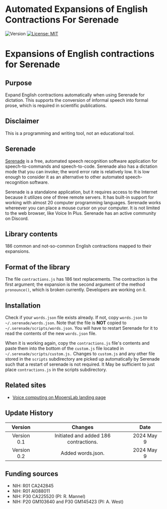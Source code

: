 # Automated Expansions of English Contractions For Serenade

![Version](https://img.shields.io/static/v1?label=serenade-contractions&message=0.2&color=brightcolor)
[![License: MIT](https://img.shields.io/badge/License-MIT-blue.svg)](https://opensource.org/licenses/MIT)

# Expansions of English contractions for Serenade

## Purpose
Expand English contractions automatically when using Serenade for dictation.
This supports the conversion of informal speech into formal prose, which is required in scientific publications.

## Disclaimer
This is a programming and writing tool, not an educational tool.


## Serenade
[Serenade](https://github.com/serenadeai/serenade) is a free, automated speech recognition software application for speech-to-commands and speech-to-code.
Serenade also has a dictation mode that you can invoke; the word error rate is relatively low.
It is low enough to consider it as an alternative to other automated speech-recognition software.

Serenade is a standalone application, but it requires access to the Internet because it utilizes one of three remote servers.
It has built-in support for working with almost 20 computer programming languages.
Serenade works whereever you can place a mouse cursor on your computer. 
It is not limited to the web browser, like Voice In Plus.
Serenade has an active community on Discord.


## Library contents
186 common and not-so-common English contractions mapped to their expansions.

## Format of the library
The file `contractions.js` has 186 text replacements.
The contraction is the first argument; the expansion is the second argument of the method `pronounce()`, which is broken currently.
Developers are working on it.


## Installation
Check if your `words.json` file exists already. If not, copy `words.json` to `~/.serenade/words.json`. Note that the file is **NOT** copied to `~/.serenade/scripts/words.json`.
You will have to restart Serenade for it to read the contents of the new `words.json` file.

When it is working again, copy the `contractions.js` file's contents and paste them into the bottom of the `custom.js` file located in `~/.serenade/scripts/custom.js.` 
Changes to `custom.js` and any other file stored in the `scripts` subdirectory are picked up automatically by Serenade such that a restart of serenade is not required.
It May be sufficient to just place `contractions.js` in the scripts subdirectory.


## Related sites
- [Voice computing on MooersLab landing page](https://github.com/MooersLab/#voice-computing)

## Update History

|Version      | Changes                             | Date            |
|:-----------:|:-----------------------------------:|:---------------:|
| Version 0.1 | Initiated and added 186 contractions.       | 2024 May 9    |
| Version 0.2 | Added words.json.                   | 2024 May 9    |


## Funding sources
- NIH: R01 CA242845
- NIH: R01 AI088011
- NIH: P30 CA225520 (PI: R. Mannel)
- NIH: P20 GM103640 and P30 GM145423 (PI: A. West)
